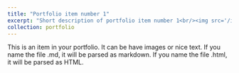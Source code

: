 ```yaml
---
title: "Portfolio item number 1"
excerpt: "Short description of portfolio item number 1<br/><img src='/images/mymap.jpg'>"
collection: portfolio
---
```


This is an item in your portfolio. It can be have images or nice text. If you name the file .md, it will be parsed as markdown. If you name the file .html, it will be parsed as HTML. 
